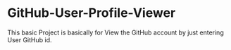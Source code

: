 # GitHub-User-Profile-Viewer
This basic Project is basically for View the GitHub account by just entering User GitHub id.
